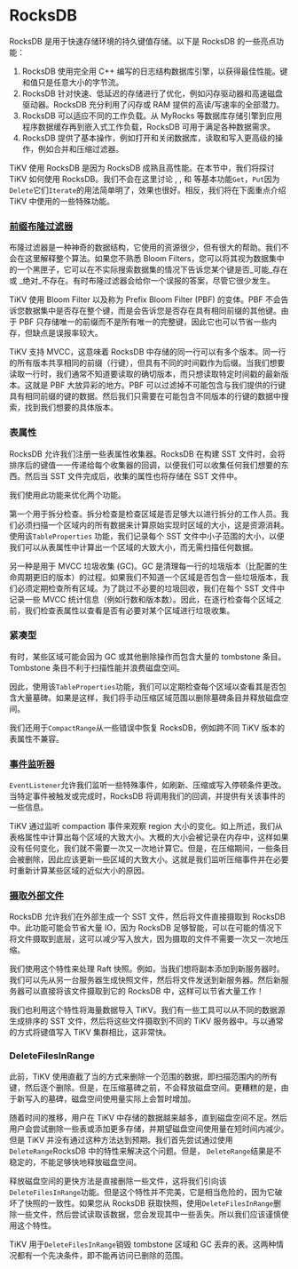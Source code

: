 # RocksDB

RocksDB 是用于快速存储环境的持久键值存储。以下是 RocksDB 的一些亮点功能：

1. RocksDB 使用完全用 C++ 编写的日志结构数据库引擎，以获得最佳性能。键和值只是任意大小的字节流。
2. RocksDB 针对快速、低延迟的存储进行了优化，例如闪存驱动器和高速磁盘驱动器。RocksDB 充分利用了闪存或 RAM 提供的高读/写速率的全部潜力。
3. RocksDB 可以适应不同的工作负载。从 MyRocks 等数据库存储引擎到应用程序数据缓存再到嵌入式工作负载，RocksDB 可用于满足各种数据需求。
4. RocksDB 提供了基本操作，例如打开和关闭数据库，读取和写入更高级的操作，例如合并和压缩过滤器。

TiKV 使用 RocksDB 是因为 RocksDB 成熟且高性能。在本节中，我们将探讨 TiKV 如何使用 RocksDB。我们不会在这里讨论 , , 和 等基本功能`Get`，`Put`因为`Delete`它们`Iterate`的用法简单明了，效果也很好。相反，我们将在下面重点介绍 TiKV 中使用的一些特殊功能。

### [前缀布隆过滤器](https://github.com/facebook/rocksdb/wiki/RocksDB-Bloom-Filter)

布隆过滤器是一种神奇的数据结构，它使用的资源很少，但有很大的帮助。我们不会在这里解释整个算法。如果您不熟悉 Bloom Filters，您可以将其视为数据集中的一个黑匣子，它可以在不实际搜索数据集的情况下告诉您某个键是否_可能_存在或 _绝对_不存在。有时布隆过滤器会给你一个误报的答案，尽管它很少发生。

TiKV 使用 Bloom Filter 以及称为 Prefix Bloom Filter (PBF) 的变体。PBF 不会告诉您数据集中是否存在整个键，而是会告诉您是否存在具有相同前缀的其他键。由于 PBF 只存储唯一的前缀而不是所有唯一的完整键，因此它也可以节省一些内存，但缺点是误报率较大。

TiKV 支持 MVCC，这意味着 RocksDB 中存储的同一行可以有多个版本。同一行的所有版本共享相同的前缀（行键），但具有不同的时间戳作为后缀。当我们想要读取一行时，我们通常不知道要读取的确切版本，而只想读取特定时间戳的最新版本。这就是 PBF 大放异彩的地方。PBF 可以过滤掉不可能包含与我们提供的行键具有相同前缀的键的数据。然后我们只需要在可能包含不同版本的行键的数据中搜索，找到我们想要的具体版本。

### 表属性

RocksDB 允许我们注册一些表属性收集器。RocksDB 在构建 SST 文件时，会将排序后的键值一一传递给每个收集器的回调，以便我们可以收集任何我们想要的东西。然后当 SST 文件完成后，收集的属性也将存储在 SST 文件中。

我们使用此功能来优化两个功能。

第一个用于拆分检查。拆分检查是检查区域是否足够大以进行拆分的工作人员。我们必须扫描一个区域内的所有数据来计算原始实现时区域的大小，这是资源消耗。使用该`TableProperties` 功能，我们记录每个 SST 文件中小子范围的大小，以便我们可以从表属性中计算出一个区域的大致大小，而无需扫描任何数据。

另一种是用于 MVCC 垃圾收集 (GC)。GC 是清理每一行的垃圾版本（比配置的生命周期更旧的版本）的过程。如果我们不知道一个区域是否包含一些垃圾版本，我们必须定期检查所有区域。为了跳过不必要的垃圾回收，我们在每个 SST 文件中记录一些 MVCC 统计信息（例如行数和版本数）。因此，在逐行检查每个区域之前，我们检查表属性以查看是否有必要对某个区域进行垃圾收集。

### 紧凑型

有时，某些区域可能会因为 GC 或其他删除操作而包含大量的 tombstone 条目。Tombstone 条目不利于扫描性能并浪费磁盘空间。

因此，使用该`TableProperties`功能，我们可以定期检查每个区域以查看其是否包含大量墓碑。如果是这样，我们将手动压缩区域范围以删除墓碑条目并释放磁盘空间。

我们还用于`CompactRange`从一些错误中恢复 RocksDB，例如跨不同 TiKV 版本的表属性不兼容。

### [事件监听器](https://github.com/facebook/rocksdb/wiki/EventListener)

`EventListener`允许我们监听一些特殊事件，如刷新、压缩或写入停顿条件更改。当特定事件被触发或完成时，RocksDB 将调用我们的回调，并提供有关该事件的一些信息。

TiKV 通过监听 compaction 事件来观察 region 大小的变化。如上所述，我们从表格属性中计算出每个区域的大致大小。大概的大小会被记录在内存中，这样如果没有任何变化，我们就不需要一次又一次地计算它。但是，在压缩期间，一些条目会被删除，因此应该更新一些区域的大致大小。这就是我们监听压缩事件并在必要时重新计算某些区域的近似大小的原因。

### [摄取外部文件](https://github.com/facebook/rocksdb/wiki/Creating-and-Ingesting-SST-files)

RocksDB 允许我们在外部生成一个 SST 文件，然后将文件直接摄取到 RocksDB 中。此功能可能会节省大量 IO，因为 RocksDB 足够智能，可以在可能的情况下将文件摄取到底层，这可以减少写入放大，因为摄取的文件不需要一次又一次地压缩。

我们使用这个特性来处理 Raft 快照。例如，当我们想将副本添加到新服务器时。我们可以先从另一台服务器生成快照文件，然后将文件发送到新服务器。然后新服务器可以直接将该文件摄取到它的 RocksDB 中，这样可以节省大量工作！

我们也利用这个特性将海量数据导入 TiKV。我们有一些工具可以从不同的数据源生成排序的 SST 文件，然后将这些文件摄取到不同的 TiKV 服务器中。与以通常的方式将键值写入 TiKV 集群相比，这非常快。

### DeleteFilesInRange

此前，TiKV 使用直截了当的方式来删除一个范围的数据，即扫描范围内的所有键，然后逐个删除。但是，在压缩墓碑之前，不会释放磁盘空间。更糟糕的是，由于新写入的墓碑，磁盘空间使用量实际上会暂时增加。

随着时间的推移，用户在 TiKV 中存储的数据越来越多，直到磁盘空间不足。然后用户会尝试删除一些表或添加更多存储，并期望磁盘空间使用量在短时间内减少。但是 TiKV 并没有通过这种方法达到预期。我们首先尝试通过使用`DeleteRange`RocksDB 中的特性来解决这个问题。但是， `DeleteRange`结果是不稳定的，不能足够快地释放磁盘空间。

释放磁盘空间的更快方法是直接删除一些文件，这将我们引向该`DeleteFilesInRange`功能。但是这个特性并不完美，它是相当危险的，因为它破坏了快照的一致性。如果您从 RocksDB 获取快照，使用`DeleteFilesInRange`删除一些文件，然后尝试读取该数据，您会发现其中一些丢失。所以我们应该谨慎使用这个特性。

TiKV 用于`DeleteFilesInRange`销毁 tombstone 区域和 GC 丢弃的表。这两种情况都有一个先决条件，即不能再访问已删除的范围。
